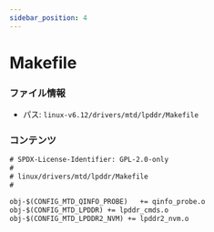 ```yaml
---
sidebar_position: 4
---
```

# Makefile

### ファイル情報

- パス: `linux-v6.12/drivers/mtd/lpddr/Makefile`

### コンテンツ

```txt
# SPDX-License-Identifier: GPL-2.0-only
#
# linux/drivers/mtd/lpddr/Makefile
#

obj-$(CONFIG_MTD_QINFO_PROBE)	+= qinfo_probe.o
obj-$(CONFIG_MTD_LPDDR)	+= lpddr_cmds.o
obj-$(CONFIG_MTD_LPDDR2_NVM) += lpddr2_nvm.o

```
